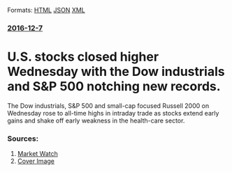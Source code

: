 
Formats: [HTML](/news/2016/12/7/u-s-stocks-closed-higher-wednesday-with-the-dow-industrials-and-s-p-500-notching-new-records.html)  [JSON](/news/2016/12/7/u-s-stocks-closed-higher-wednesday-with-the-dow-industrials-and-s-p-500-notching-new-records.json)  [XML](/news/2016/12/7/u-s-stocks-closed-higher-wednesday-with-the-dow-industrials-and-s-p-500-notching-new-records.xml)  

### [2016-12-7](/news/2016/12/7/index.md)

##### 
# U.S. stocks closed higher Wednesday with the Dow industrials and S&P 500 notching new records. 

The Dow industrials, S&amp;P 500 and small-cap focused Russell 2000 on Wednesday rose to all-time highs in intraday trade as stocks extend early gains and shake off early weakness in the health-care sector.


### Sources:

1. [Market Watch](http://www.marketwatch.com/story/dow-industrials-aim-for-fresh-all-time-high-2016-12-07)
1. [Cover Image](http://s.marketwatch.com/public/resources/MWimages/MW-DU747_bio_09_ZG_20150921165341.jpg)
